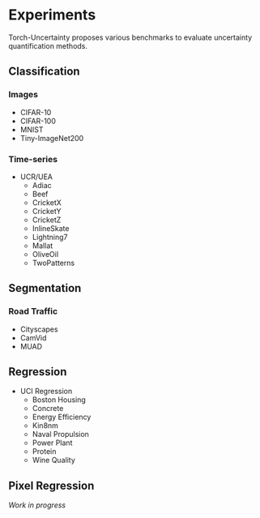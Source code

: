 # Experiments

Torch-Uncertainty proposes various benchmarks to evaluate uncertainty quantification methods.

## Classification

### Images

* CIFAR-10
* CIFAR-100
* MNIST
* Tiny-ImageNet200

### Time-series

* UCR/UEA
  * Adiac
  * Beef
  * CricketX
  * CricketY
  * CricketZ
  * InlineSkate
  * Lightning7
  * Mallat
  * OliveOil
  * TwoPatterns

## Segmentation

### Road Traffic

* Cityscapes
* CamVid
* MUAD

## Regression

* UCI Regression
  * Boston Housing
  * Concrete
  * Energy Efficiency
  * Kin8nm
  * Naval Propulsion
  * Power Plant
  * Protein
  * Wine Quality

## Pixel Regression

*Work in progress*
